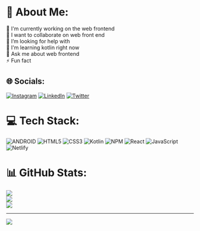 # 💫 About Me:
🔭 I'm currently working on the web frontend<br>👯 I want to collaborate on web front end<br>🤝 I’m looking for help with<br>🌱 I'm learning kotlin right now<br>💬 Ask me about web frontend<br>⚡ Fun fact


## 🌐 Socials:
[![Instagram](https://img.shields.io/badge/Instagram-%23E4405F.svg?logo=Instagram&logoColor=white)](https://instagram.com/onurgndz1905) [![LinkedIn](https://img.shields.io/badge/LinkedIn-%230077B5.svg?logo=linkedin&logoColor=white)](https://linkedin.com/in/www.linkedin.com/in/onur-gunduz-4a9971268) [![Twitter](https://img.shields.io/badge/Twitter-%231DA1F2.svg?logo=Twitter&logoColor=white)](https://twitter.com/onurgndz1905) 

# 💻 Tech Stack:
![ANDROID](https://img.shields.io/badge/android-%2320232a.svg?style=for-the-badge&logo=android&logoColor=%a4c639) ![HTML5](https://img.shields.io/badge/html5-%23E34F26.svg?style=for-the-badge&logo=html5&logoColor=white) ![CSS3](https://img.shields.io/badge/css3-%231572B6.svg?style=for-the-badge&logo=css3&logoColor=white) ![Kotlin](https://img.shields.io/badge/kotlin-%230095D5.svg?style=for-the-badge&logo=kotlin&logoColor=white) ![NPM](https://img.shields.io/badge/NPM-%23000000.svg?style=for-the-badge&logo=npm&logoColor=white) ![React](https://img.shields.io/badge/react-%2320232a.svg?style=for-the-badge&logo=react&logoColor=%2361DAFB) ![JavaScript](https://img.shields.io/badge/javascript-%23323330.svg?style=for-the-badge&logo=javascript&logoColor=%23F7DF1E) ![Netlify](https://img.shields.io/badge/netlify-%23000000.svg?style=for-the-badge&logo=netlify&logoColor=#00C7B7)
# 📊 GitHub Stats:
![](https://github-readme-stats.vercel.app/api?username=onurgndz1905&theme=dark&hide_border=false&include_all_commits=false&count_private=false)<br/>
![](https://github-readme-streak-stats.herokuapp.com/?user=onurgndz1905&theme=dark&hide_border=false)<br/>
![](https://github-readme-stats.vercel.app/api/top-langs/?username=onurgndz1905&theme=dark&hide_border=false&include_all_commits=false&count_private=false&layout=compact)

---
[![](https://visitcount.itsvg.in/api?id=onurgndz1905&icon=5&color=8)](https://visitcount.itsvg.in)

<!-- Proudly created with GPRM ( https://gprm.itsvg.in ) -->

